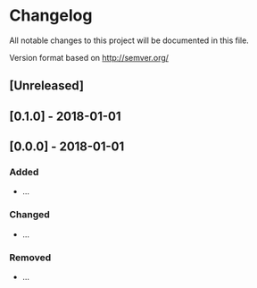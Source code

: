 # Changelog
All notable changes to this project will be documented in this file.

Version format based on http://semver.org/

## [Unreleased]

## [0.1.0] - 2018-01-01

## [0.0.0] - 2018-01-01
### Added
- ...

### Changed
- ...

### Removed
- ...

